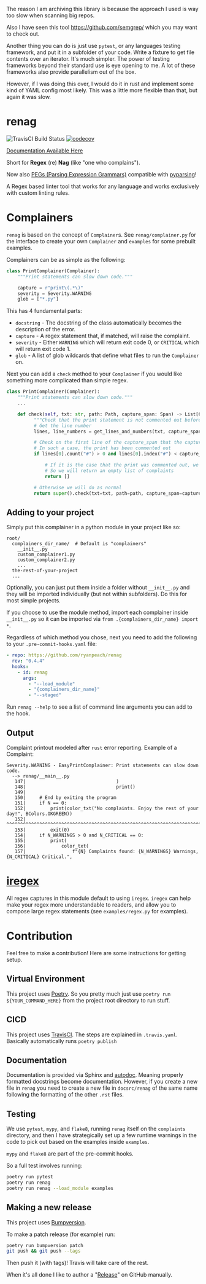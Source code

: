 The reason I am archiving this library is because the approach I used is way too slow when scanning big repos.

Also I have seen this tool https://github.com/semgrep/ which you may want to check out.

Another thing you can do is just use `pytest`, or any languages testing framework, and put it in a subfolder of your code. Write a fixture to get file contents over an iterator. It's much simpler. The power of testing frameworks beyond their standard use is eye opening to me. A lot of these frameworks also provide parallelism out of the box.

However, if I was doing this over, I would do it in rust and implement some kind of YAML config most likely. This was a little more flexible than that, but again it was slow.

# renag

![TravisCI Build Status](https://travis-ci.com/ryanpeach/renag.svg?branch=master)
[![codecov](https://codecov.io/gh/ryanpeach/py_idiomatic_regex/branch/master/graph/badge.svg)](https://codecov.io/gh/ryanpeach/renag)

[Documentation Available Here](https://ryanpeach.github.io/renag)

Short for **Regex** (re) **Nag** (like "one who complains").

Now also [PEGs (Parsing Expression Grammars)](https://en.wikipedia.org/wiki/Parsing_expression_grammar) compatible with [pyparsing](https://pypi.org/project/pyparsing/)!

A Regex based linter tool that works for any language and works exclusively with custom linting rules.

# Complainers

`renag` is based on the concept of `Complainer`s. See `renag/complainer.py` for the interface to create your own `Complainer` and `examples` for some prebuilt examples.

Complainers can be as simple as the following:

```python
class PrintComplainer(Complainer):
    """Print statements can slow down code."""

    capture = r"print\(.*\)"
    severity = Severity.WARNING
    glob = ["*.py"]
```

This has 4 fundamental parts:

* `docstring` - The docstring of the class automatically becomes the description of the error.
* `capture` - A regex statement that, if matched, will raise the complaint.
* `severity` - Either `WARNING` which will return exit code 0, or `CRITICAL` which will return exit code 1.
* `glob` - A list of glob wildcards that define what files to run the `Complainer` on.

Next you can add a `check` method to your `Complainer` if you would like something more complicated than simple regex.

```python
class PrintComplainer(Complainer):
    """Print statements can slow down code."""
    ...

    def check(self, txt: str, path: Path, capture_span: Span) -> List[Complaint]:
          """Check that the print statement is not commented out before complaining."""
          # Get the line number
          lines, line_numbers = get_lines_and_numbers(txt, capture_span)

          # Check on the first line of the capture_span that the capture is not preceded by a '#'
          # In such a case, the print has been commented out
          if lines[0].count("#") > 0 and lines[0].index("#") < capture_span[0]:

              # If it is the case that the print was commented out, we do not need to complain
              # So we will return an empty list of complaints
              return []

          # Otherwise we will do as normal
          return super().check(txt=txt, path=path, capture_span=capture_span)
```

## Adding to your project

Simply put this complainer in a python module in your project like so:

```
root/
  complainers_dir_name/  # Default is "complainers"
    __init__.py
    custom_complainer1.py
    custom_complainer2.py
    ...
  the-rest-of-your-project
  ...
```

Optionally, you can just put them inside a folder without `__init__.py` and they will be imported individually (but not within subfolders). Do this for most simple projects.

If you choose to use the module method, import each complainer inside `__init__.py` so it can be imported via `from .{complainers_dir_name} import *`.

Regardless of which method you chose, next you need to add the following to your `.pre-commit-hooks.yaml` file:

```yaml
- repo: https://github.com/ryanpeach/renag
  rev: "0.4.4"
  hooks:
    - id: renag
      args:
        - "--load_module"
        - "{complainers_dir_name}"
        - "--staged"
```

Run `renag --help` to see a list of command line arguments you can add to the hook.

## Output

Complaint printout modeled after `rust` error reporting. Example of a Complaint:

```
Severity.WARNING - EasyPrintComplainer: Print statements can slow down code.
  --> renag/__main__.py
   147|                                 )
   148|                                 print()
   149|
   150|     # End by exiting the program
   151|     if N == 0:
   152|         print(color_txt("No complaints. Enjoy the rest of your day!", BColors.OKGREEN))
   152|         ^^^^^^^^^^^^^^^^^^^^^^^^^^^^^^^^^^^^^^^^^^^^^^^^^^^^^^^^^^^^^^^^^^^^^^^^^^^^^^^
   153|         exit(0)
   154|     if N_WARNINGS > 0 and N_CRITICAL == 0:
   155|         print(
   156|             color_txt(
   157|                 f"{N} Complaints found: {N_WARNINGS} Warnings, {N_CRITICAL} Critical.",
```

# [iregex](https://github.com/ryanpeach/iregex)

All regex captures in this module default to using `iregex`.
`iregex` can help make your regex more understandable to readers, and allow you to compose large regex statements (see `examples/regex.py` for examples).

# Contribution

Feel free to make a contribution! Here are some instructions for getting setup.

## Virtual Environment

This project uses [Poetry](https://python-poetry.org/). So you pretty much just use `poetry run ${YOUR_COMMAND_HERE}` from the project root directory to run stuff.

## CICD

This project uses [TravisCI](https://www.travis-ci.com/). The steps are explained in `.travis.yaml`. Basically automatically runs `poetry publish`

## Documentation

Documentation is provided via Sphinx and [autodoc](https://www.sphinx-doc.org/en/master/usage/extensions/autodoc.html). Meaning properly formatted docstrings become documentation. However, if you create a new file in `renag` you need to create a new file in `docsrc/renag` of the same name following the formatting of the other `.rst` files.

## Testing

We use `pytest`, `mypy`, and `flake8`, running `renag` itself on the `complaints` directory, and then I have strategically set up a few runtime warnings in the code to pick out based on the examples inside `examples`.

`mypy` and `flake8` are part of the pre-commit hooks.

So a full test involves running:

```bash
poetry run pytest
poetry run renag
poetry run renag --load_module examples
```

## Making a new release

This project uses [Bumpversion](https://github.com/peritus/bumpversion).

To make a patch release (for example) run:

```bash
poetry run bumpversion patch
git push && git push --tags
```

Then push it (with tags)! Travis will take care of the rest.

When it's all done I like to author a "[Release](https://github.com/ryanpeach/renag/releases)" on GitHub manually.
